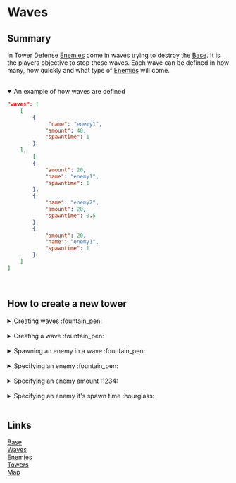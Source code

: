 # Waves

## Summary
In Tower Defense [Enemies](/DaanZVW/TowerDefense/blob/master/res/configfiles/Enemies.md) come in waves trying to destroy the [Base](/DaanZVW/TowerDefense/blob/master/res/configfiles/Base.md). It is the players objective to stop these waves. Each wave can be defined in how many, how quickly and what type of [Enemies](/DaanZVW/TowerDefense/blob/master/res/configfiles/Enemies.md) will come.

<br>
<details open>
<summary> An example of how waves are defined</summary>

```json
"waves": [
    [
        {
             "name": "enemy1",
            "amount": 40,
            "spawntime": 1
        }
    ],
        [
        {
            "amount": 20,
            "name": "enemy1",
            "spawntime": 1
        },
        {
            "name": "enemy2",
            "amount": 20,
            "spawntime": 0.5
        },
        {
            "amount": 20,
            "name": "enemy1",
            "spawntime": 1
        }
    ]
]
```
</details>

<br>

## How to create a new tower

<details>
<summary> Creating waves :fountain_pen: </summary>
Add a property "waves" and follow the other steps to configure it further.
<br>

* If this is not defined no enemies will spawn.


```json
"waves": [...]
```

</details>
<br>

<details>
<summary> Creating a wave :fountain_pen: </summary>
Add an item to "waves" for every wave you want and follow the other steps to configure it further.
<br>

* If this is not defined no enemies will spawn.
* Every item is one wave.
* The waves spawn in the order you define it in.


```json
"waves": [
    [...],
    [...]
]
```

</details>
<br>

<details>
<summary> Spawning an enemy in a wave :fountain_pen: </summary>
Add an item to an item "waves" for every type you want and follow the other steps to configure it further.
<br>

* If this is not defined no enemies will spawn.
* You can add 1 or more enemy types in a wave.
* You can add the same enemy in the same wave multiple times to achieve mixed spawning of enemies.


```json
"waves": [
    [...],
    [
        {...},
        {...}
    ]
]
```

</details>
<br>

<details>
<summary> Specifying an enemy :fountain_pen: </summary>
Add a property "name" to an item in a wave item for every type you want.
<br>

* If the enemy it's name does not exist in enemyChar nothing will spawn.
* If this is not defined no enemies will spawn.
* The value is a string


```json
"waves": [
    [...],
    [
        {...},
        {
            "name":"enemy1"
        }
    ]
]
```

</details>
<br>

<details>
<summary> Specifying an enemy amount :1234: </summary>
Add a property "amout" to an item in a wave item to specify how many of that type you want to spawn in that wave.
<br>

* The default value is 0.
* The value is an unsigned int


```json
"waves": [
    [...],
    [
        {...},
        {
            "name":"enemy1",
            "amount":1
        }
    ]
]
```

</details>
<br>

<details>
<summary> Specifying an enemy it's spawn time :hourglass: </summary>
Add a property "spawnTime" to an item in a wave item for how fast you want the enemies to spawn after eachother.
<br>

* The spawn time is defined in seconds
* The default value is 0
* The value is a float


```json
"waves": [
    [...],
    [
        {...},
        {
            "name":"enemy1",
            "amount":1,
            "spawntime": 1
        }
    ]
]
```

</details>
<br>


## Links
[Base](/res/configfiles/Base.md)
<br>
[Waves](/res/configfiles/Waves.md)
<br>
[Enemies](/res/configfiles/Enemies.md)
<br>
[Towers](/res/configfiles/Towers.md)
<br>
[Map](/res/configfiles/Map.md)

